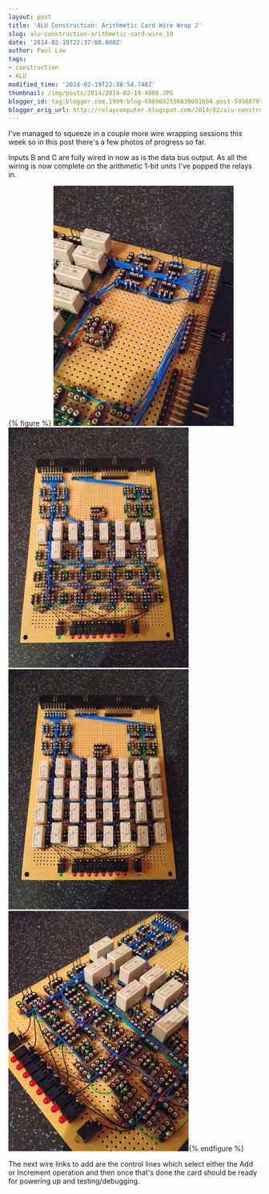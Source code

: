 ```yaml
---
layout: post
title: 'ALU Construction: Arithmetic Card Wire Wrap 2'
slug: alu-construction-arithmetic-card-wire_19
date: '2014-02-19T22:37:00.000Z'
author: Paul Law
tags:
- construction
- ALU
modified_time: '2014-02-19T22:38:54.748Z'
thumbnail: /img/posts/2014/2014-02-19-4000.JPG
blogger_id: tag:blogger.com,1999:blog-6989692556630001604.post-5938079786611465554
blogger_orig_url: http://relaycomputer.blogspot.com/2014/02/alu-construction-arithmetic-card-wire_19.html
---
```


I've managed to squeeze in a couple more wire wrapping sessions this week so 
in this post there's a few photos of progress so far.

Inputs B and 
C are fully wired in now as is the data bus output. As all the wiring is now 
complete on the arithmetic 1-bit units I've popped the relays in.

{% figure %}
![ALU Arithmetic Card (close up top)](/assets/img/posts/2014/2014-02-19-0000.JPG)
![ALU Arithmetic Card](/assets/img/posts/2014/2014-02-19-0001.JPG)
![ALU Arithmetic Card (with added relays)](/assets/img/posts/2014/2014-02-19-0002.JPG)
![ALU Arithmetic Card (close up bottom)](/assets/img/posts/2014/2014-02-19-0003.JPG){% endfigure %}

The next wire links to add are the control lines which 
select either the Add or Increment operation and then once that's done the 
card should be ready for powering up and testing/debugging. 
